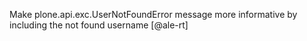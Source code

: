 Make plone.api.exc.UserNotFoundError message more informative by including the not found username [@ale-rt]
